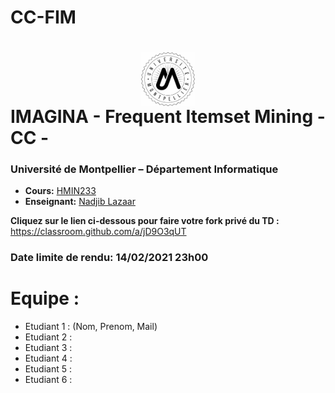 # CC-FIM
# <img src="./logo.jpg" width="17%" style="margin:auto;display:block;"/> IMAGINA - Frequent Itemset Mining - CC - 
### Université de Montpellier – Département Informatique
* **Cours:** [HMIN233](https://formations.umontpellier.fr/fr/formations/sciences-technologies-sante-STS/master-XB/master-informatique-program-fruai0342321nprme154/informatique-pour-les-sciences-ips-subprogram-pr480/algorithmes-d-exploration-et-de-mouvement-HMIN233/algorithmes-d-exploration-HMIN233A.html)
* **Enseignant:** [Nadjib Lazaar](mailto:nadjib.lazaar@umontpellier.fr)

**Cliquez sur le lien ci-dessous pour faire votre fork privé du TD :**
https://classroom.github.com/a/jD9O3qUT

### Date limite de rendu: 14/02/2021 23h00


# Equipe :
* Etudiant 1 : (Nom, Prenom, Mail)
* Etudiant 2 :
* Etudiant 3 :
* Etudiant 4 :
* Etudiant 5 :
* Etudiant 6 :


